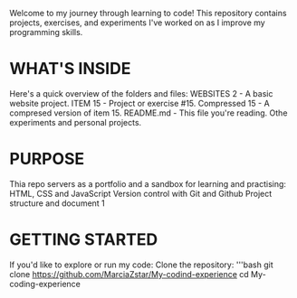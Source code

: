 Welcome to my journey through learning to code! This repository contains projects, exercises, and experiments I've worked on as I improve my programming skills.                                                                                                                                                        
# WHAT'S INSIDE #                                                                                                                            
Here's a quick overview of the folders and files:
WEBSITES 2 - A basic website project.
ITEM 15 - Project or exercise #15.
Compressed 15 - A compresed  version of item 15.
README.md - This file you're reading.
Othe experiments and personal projects.                                                                                                                                  
# PURPOSE #
Thia repo servers as a portfolio and a sandbox for learning and practising:
HTML, CSS and JavaScript
Version control with Git and Github
Project structure and document                                                                                                                                                  1
# GETTING STARTED #                                                                                                                          
If you'd like to explore or run my code: 
Clone the repository:
'''bash                                                                                                                                                       git clone                                                                                                                                                    https://github.com/MarciaZstar/My-codind-experience                                                                                                            cd My-coding-experience
